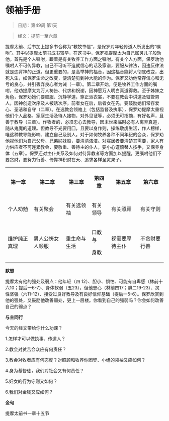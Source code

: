 # 领袖手册

> 日期：第49周 第1天

> 经文：提前一至六章

提摩太前、后书加上提多书合称为“教牧书信”，是保罗对年轻传道人所发出的“嘱咐”。其中以提摩太前书成书较早，在这书中，保罗视提摩太为自己属灵儿子般劝他。首先是个人嘱咐，跟着是有关牧养工作方面之嘱咐。有关个人方面，保罗劝他嘱咐人不可传异教，自己不可听不造就信心的话及家谱，要服从律法，因违反律法就是违背神的正道。但更重要的，是高举神的福音，因这福音能将人彻底改变，出死入生，如保罗生命之改变，便清楚见到神大能的作为。保罗又劝他常存信心和无亏的良心，并引丢弃良心者为诫（一章）。第二章开始，便是牧养工作方面的嘱咐，他劝提摩太为万人祷告、代求和祝谢，因神愿万人明白真道得救。至于姊妹之角色，保罗劝她们要顺服、沉静学道，穿正派衣裳，不要在教会中讲道及辖管男人，因神创造次序及人被诱次序，前者女在后，后者女在先，要鼓励她们常存爱心、圣洁和自守（二章）。在选教会领袖上（包括监督及执事），保罗劝提摩太重视他们个人品格、家庭生活及待人接物，对外见证等，必须无可指摘，有好名声，且善于教导（三章）。作牧者的，必须忠心去教导，因末世来临时必有人离弃真道，随从鬼魔的道理。但教导不光要用囗，且要以身作则，操练敬虔生活，作人榜样，唯这种教导能影响、建立自己及别人。对于如何牧养各种不同年纪的会众，保罗劝他视他们为自己父母、兄弟姊妹般，要清清洁洁。对寡居者要清楚其需要，家人有力供应者不可连累教会，要敬重、善待主的仆人，要小心谨慎替人按手，又保养身体（五章）。保罗还对主仆关系及如何对待异教者等方面加以提醒，更嘱咐他们不要贪财，要努力行善、倚靠神积财在天、追求各样圣灵果子。

<table>
 <tbody>
  <tr>
   <th><p>第一章</p></th>
   <th><p>第二章</p></th>
   <th><p>第三章</p></th>
   <th><p>第四章</p></th>
   <th><p>第五章</p></th>
   <th><p>第六章</p></th>
  </tr>
  <tr>
   <td><p>个人劝勉</p></td>
   <td><p>有关聚会</p></td>
   <td><p>有关选领袖</p></td>
   <td><p>有关领导</p></td>
   <td><p>有关照顾</p></td>
   <td><p>有关守则</p></td>
  </tr>
  <tr>
   <td><p>维护纯正真理</p></td>
   <td><p>男人公祷女人顺服</p></td>
   <td><p>重生命与生活</p></td>
   <td><p>口教与</p><p>身教</p></td>
   <td><p>视需要厚待主仆</p></td>
   <td><p>不贪财要行善</p></td>
  </tr>
 </tbody>
</table>

**默想**

提摩太有他的强处及弱点：他年轻（四 12）、胆小、惧怕、可能有自卑感（林前十六10；提后一6-7）、身体软弱（五23），但他忠心（林前四17；腓二19-23）、灵性坚强（六11-12）、接受过良好教导及有良好信仰基础（提后一5-6）。保罗欣赏到他的强处，又鼓励他改善弱处，更上一层楼。你看到自己的强弱吗？你会如何改善自己的弱点？

**与主同行**

今天的经文带给你什么功课？

1.怎样才可以做执事、传道人？

2.教会对贫苦会众应有何责任？

3.教会对牧者应有何态度？对照顾和牧养你团契、小组的领袖又应如何？

4.身为基督徒，我们对社会又有何责任？

5.妇女的行为守则又如何？

6.我们对金钱又应如何？

**金句**

提摩太前书一章十五节